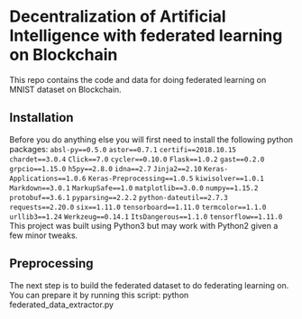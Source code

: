 Decentralization of Artificial Intelligence with federated learning on Blockchain
====================================================================================

This repo contains the code and data for doing federated learning on MNIST dataset on Blockchain.

Installation
------------

Before you do anything else you will first need to install the following python 
packages:
`absl-py==0.5.0`
`astor==0.7.1`
`certifi==2018.10.15`
`chardet==3.0.4`
`Click==7.0`
`cycler==0.10.0`
`Flask==1.0.2`
`gast==0.2.0`
`grpcio==1.15.0`
`h5py==2.8.0`
`idna==2.7`
`Jinja2==2.10`
`Keras-Applications==1.0.6`
`Keras-Preprocessing==1.0.5`
`kiwisolver==1.0.1`
`Markdown==3.0.1`
`MarkupSafe==1.0`
`matplotlib==3.0.0`
`numpy==1.15.2`
`protobuf==3.6.1`
`pyparsing==2.2.2`
`python-dateutil==2.7.3`
`requests==2.20.0`
`six==1.11.0`
`tensorboard==1.11.0`
`termcolor==1.1.0`
`urllib3==1.24`
`Werkzeug==0.14.1`
`ItsDangerous==1.1.0`
`tensorflow==1.11.0`
This project was built using Python3 but may work with Python2 given a few 
minor tweaks.

Preprocessing
-------------
The next step is to build the federated dataset to do federating learning on. You can prepare it by running this script:
   python federated_data_extractor.py
